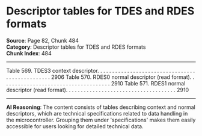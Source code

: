 # Descriptor tables for TDES and RDES formats

**Source**: Page 82, Chunk 484  
**Category**: Descriptor tables for TDES and RDES formats  
**Chunk Index**: 484

---

Table 569. TDES3 context descriptor. . . . . . . . . . . . . . . . . . . . . . . . . . . . . . . . . . . . . . . . . . . . . . . . 2906
Table 570. RDES0 normal descriptor (read format). . . . . . . . . . . . . . . . . . . . . . . . . . . . . . . . . . . . . 2910
Table 571. RDES1 normal descriptor (read format). . . . . . . . . . . . . . . . . . . . . . . . . . . . . . . . . . . . . 2910

---

**AI Reasoning**: The content consists of tables describing context and normal descriptors, which are technical specifications related to data handling in the microcontroller. Grouping them under 'specifications' makes them easily accessible for users looking for detailed technical data.
